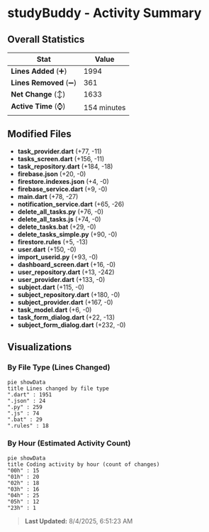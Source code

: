 # studyBuddy - Activity Summary 

## Overall Statistics

| Stat                   | Value                                                             |
| ---------------------- | ----------------------------------------------------------------- |
| **Lines Added** (➕)   | 1994                                          |
| **Lines Removed** (➖) | 361                                        |
| **Net Change** (↕)    | 1633                |
| **Active Time** (⌚)   | 154 minutes |


## Modified Files
- **task_provider.dart** (+77, -11)
- **tasks_screen.dart** (+156, -11)
- **task_repository.dart** (+184, -18)
- **firebase.json** (+20, -0)
- **firestore.indexes.json** (+4, -0)
- **firebase_service.dart** (+9, -0)
- **main.dart** (+78, -27)
- **notification_service.dart** (+65, -26)
- **delete_all_tasks.py** (+76, -0)
- **delete_all_tasks.js** (+74, -0)
- **delete_tasks.bat** (+29, -0)
- **delete_tasks_simple.py** (+90, -0)
- **firestore.rules** (+5, -13)
- **user.dart** (+150, -0)
- **import_userid.py** (+93, -0)
- **dashboard_screen.dart** (+16, -0)
- **user_repository.dart** (+13, -242)
- **user_provider.dart** (+133, -0)
- **subject.dart** (+115, -0)
- **subject_repository.dart** (+180, -0)
- **subject_provider.dart** (+167, -0)
- **task_model.dart** (+6, -0)
- **task_form_dialog.dart** (+22, -13)
- **subject_form_dialog.dart** (+232, -0)

## Visualizations

### By File Type (Lines Changed)

```mermaid
pie showData
title Lines changed by file type
".dart" : 1951
".json" : 24
".py" : 259
".js" : 74
".bat" : 29
".rules" : 18
```

### By Hour (Estimated Activity Count)

```mermaid
pie showData
title Coding activity by hour (count of changes)
"00h" : 15
"01h" : 20
"02h" : 18
"03h" : 16
"04h" : 25
"05h" : 12
"23h" : 1
```


> **Last Updated:** 8/4/2025, 6:51:23 AM